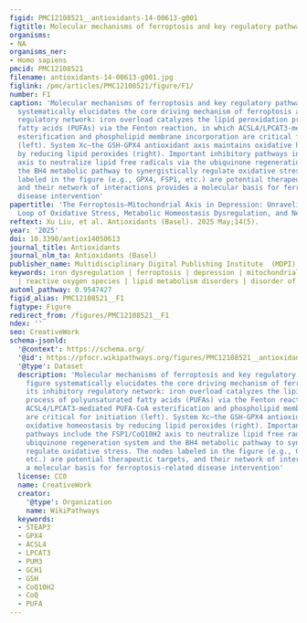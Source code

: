 ```yaml
---
figid: PMC12108521__antioxidants-14-00613-g001
figtitle: Molecular mechanisms of ferroptosis and key regulatory pathways
organisms:
- NA
organisms_ner:
- Homo sapiens
pmcid: PMC12108521
filename: antioxidants-14-00613-g001.jpg
figlink: /pmc/articles/PMC12108521/figure/F1/
number: F1
caption: 'Molecular mechanisms of ferroptosis and key regulatory pathways. This figure
  systematically elucidates the core driving mechanism of ferroptosis and its inhibitory
  regulatory network: iron overload catalyzes the lipid peroxidation process of polyunsaturated
  fatty acids (PUFAs) via the Fenton reaction, in which ACSL4/LPCAT3-mediated PUFA-CoA
  esterification and phospholipid membrane incorporation are critical for initiation
  (left). System Xc—the GSH-GPX4 antioxidant axis maintains oxidative homeostasis
  by reducing lipid peroxides (right). Important inhibitory pathways include the FSP1/CoQ10H2
  axis to neutralize lipid free radicals via the ubiquinone regeneration system and
  the BH4 metabolic pathway to synergistically regulate oxidative stress. The nodes
  labeled in the figure (e.g., GPX4, FSP1, etc.) are potential therapeutic targets,
  and their network of interactions provides a molecular basis for ferroptosis-related
  disease intervention'
papertitle: 'The Ferroptosis–Mitochondrial Axis in Depression: Unraveling the Feedforward
  Loop of Oxidative Stress, Metabolic Homeostasis Dysregulation, and Neuroinflammation'
reftext: Xu Liu, et al. Antioxidants (Basel). 2025 May;14(5).
year: '2025'
doi: 10.3390/antiox14050613
journal_title: Antioxidants
journal_nlm_ta: Antioxidants (Basel)
publisher_name: Multidisciplinary Digital Publishing Institute  (MDPI)
keywords: iron dysregulation | ferroptosis | depression | mitochondrial dysfunction
  | reactive oxygen species | lipid metabolism disorders | disorder of energy metabolism
automl_pathway: 0.9547427
figid_alias: PMC12108521__F1
figtype: Figure
redirect_from: /figures/PMC12108521__F1
ndex: ''
seo: CreativeWork
schema-jsonld:
  '@context': https://schema.org/
  '@id': https://pfocr.wikipathways.org/figures/PMC12108521__antioxidants-14-00613-g001.html
  '@type': Dataset
  description: 'Molecular mechanisms of ferroptosis and key regulatory pathways. This
    figure systematically elucidates the core driving mechanism of ferroptosis and
    its inhibitory regulatory network: iron overload catalyzes the lipid peroxidation
    process of polyunsaturated fatty acids (PUFAs) via the Fenton reaction, in which
    ACSL4/LPCAT3-mediated PUFA-CoA esterification and phospholipid membrane incorporation
    are critical for initiation (left). System Xc—the GSH-GPX4 antioxidant axis maintains
    oxidative homeostasis by reducing lipid peroxides (right). Important inhibitory
    pathways include the FSP1/CoQ10H2 axis to neutralize lipid free radicals via the
    ubiquinone regeneration system and the BH4 metabolic pathway to synergistically
    regulate oxidative stress. The nodes labeled in the figure (e.g., GPX4, FSP1,
    etc.) are potential therapeutic targets, and their network of interactions provides
    a molecular basis for ferroptosis-related disease intervention'
  license: CC0
  name: CreativeWork
  creator:
    '@type': Organization
    name: WikiPathways
  keywords:
  - STEAP3
  - GPX4
  - ACSL4
  - LPCAT3
  - PUM3
  - GCH1
  - GSH
  - CoQ10H2
  - CoQ
  - PUFA
---
```

